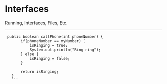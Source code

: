 # Interfaces
Running, Interfaces, Files, Etc.
 
 ----------
 ```
  public boolean callPhone(int phoneNumber) {
        if(phoneNumber == myNumber) {
            isRinging = true;
            System.out.println("Ring ring");
        } else {
            isRinging = false;
        }

        return isRinging;
    }
    ```
